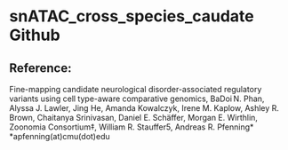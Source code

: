 # snATAC_cross_species_caudate Github

## Reference: 
Fine-mapping candidate neurological disorder-associated regulatory variants using cell type-aware comparative genomics, BaDoi N. Phan, Alyssa J. Lawler, Jing He, Amanda Kowalczyk,  Irene M. Kaplow, Ashley R. Brown, Chaitanya Srinivasan, Daniel E. Schäffer, Morgan E. Wirthlin, Zoonomia Consortium‡, William R. Stauffer5, Andreas R. Pfenning*
\*apfenning(at)cmu(dot)edu

##
